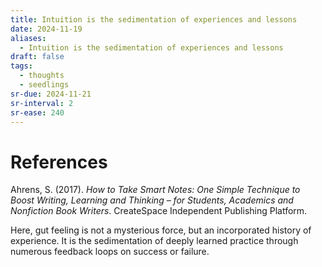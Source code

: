 ```yaml
---
title: Intuition is the sedimentation of experiences and lessons
date: 2024-11-19
aliases:
  - Intuition is the sedimentation of experiences and lessons
draft: false
tags:
  - thoughts
  - seedlings
sr-due: 2024-11-21
sr-interval: 2
sr-ease: 240
---
```


# References

Ahrens, S. (2017). *How to Take Smart Notes: One Simple Technique to Boost Writing, Learning and Thinking – for Students, Academics and Nonfiction Book Writers*. CreateSpace Independent Publishing Platform.

   Here, gut feeling is not a mysterious force, but an incorporated history of experience. It is the sedimentation of deeply learned practice through numerous feedback loops on success or failure.

